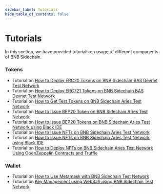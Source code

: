 ```yaml
---
sidebar_label: Tutorials
hide_table_of_contents: false
---
```


# Tutorials
In this section, we have provided tutorials on usage of different components of BNB Sidechain.

### Tokens 
* Tutorial on [How to Deploy ERC20 Tokens on BNB Sidechain BAS Devnet Test Network](https://www.ankr.com/docs/app-chains/affiliated-chains/bnb-sidechain/how-to-launch/deploy-erc20-token/)
* Tutorial on [How to Deploy ERC721 Tokens on BNB Sidechain BAS Devnet Test Network](https://www.ankr.com/docs/app-chains/affiliated-chains/bnb-sidechain/how-to-launch/deploy-erc721-token/)
* Tutorial on [How to Get Test Tokens on BNB Sidechain Aries Test Network](https://docs.nodereal.io/docs/get-token-from-bas-aries-testnet)
* Tutorial on [How to Issue BEP20 Token on BNB Sidechain Aries Test Network](https://docs.nodereal.io/docs/issue-bep20-tokens)
* Tutorial on [How to Issue BEP20 Tokens on BNB Sidechain Aries Test Network using Black IDE](https://nodereal.io/tutorials/how-to-issue-fungible-bep20tokens-on-bas-aries-testnet-using-black-ide/)
* Tutorial on [How to Issue NFTs on BNB Sidechain Aries Test Network](https://nodereal.io/tutorials/issuing-nft-erc-721-1155-on-bas-testnet/)
* Tutorial on [How to Issue NFTs on BNB Sidechain Aries Test Network using Black IDE](https://nodereal.io/tutorials/how-to-issue-nft-on-bsc-bas-aries-testnetusing-the-black-ide/) 
* Tutorial on [How to Deploy NFTs on BNB Sidechain Aries Test Network Using OpenZeppelin Contracts and Truffle](https://docs.nodereal.io/docs/deploy-nft-on-bas)

### Wallet
* Tutorial on [How to Use Metamask with BNB Sidechain Test Network](https://docs.nodereal.io/docs/use-metamask-for-bas)
* Tutorial on [Key Management using Web3JS using BNB Sidechain Test Network](https://docs.nodereal.io/docs/key-management)
  
  


